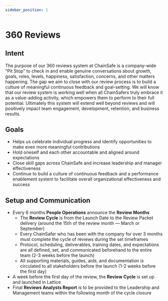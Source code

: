 ```yaml
---
sidebar_position: 1
---
```


# 360 Reviews

## Intent

The purpose of our 360 reviews system at ChainSafe is a company-wide “Pit Stop” to check in and enable genuine conversations about growth, goals, roles, levels, happiness, satisfaction, concerns, and other matters happening. The gap we aim to close with our review process is to build a culture of meaningful continuous feedback and goal-setting. We will know that our review system is working well when all ChainSafers truly embrace it as a value-adding activity, which empowers them to perform to their full potential. Ultimately this system will extend well beyond reviews and will positively impact team engagement, development, retention, and business results.

## Goals

- Helps us celebrate individual progress and identify opportunities to make even more meaningful contributions
- Hold oneself and each other accountable and aligned around expectations
- Close skill gaps across ChainSafe and increase leadership and manager effectiveness
- Continue to build a culture of continuous feedback and a performance enablement system to facilitate overall organizational effectiveness and success

## Setup and Communication

- Every 6 months **People Operations** announce the **Review Months**
    - The **Review Cycle** is from the Launch Date to the Review Packet delivery (around the 15th of the review month — March or September)
    - Every ChainSafer who has been with the company for over 3 months must complete the cycle of reviews during the set timeframes
    - Protocol, scheduling, deliverables, training dates, and expectations are all defined, set, and communicated beforehand to the entire team (2-3 weeks before the launch)
    - All supporting materials, guides, aids, and documentation is circulated to all stakeholders before the launch (1-2 weeks before the first day)
- A week before the first day of the review, the **Review Cycle** is set up and launched in Lattice
- Final **Reviews Analysts Report** is to be provided to the Leadership and Management teams within the following month of the cycle closure